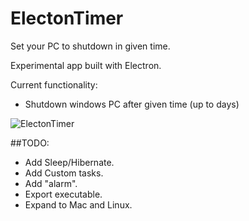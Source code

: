 # ElectonTimer

Set your PC to shutdown in given time.

Experimental app built with Electron.

Current functionality:
- Shutdown windows PC after given time (up to days)


![ElectonTimer](https://i.gyazo.com/a3251e6bf2f34dadbbfc62b8c5ca1d99.png)


##TODO:
- Add Sleep/Hibernate.
- Add Custom tasks.
- Add "alarm".
- Export executable.
- Expand to Mac and Linux.
